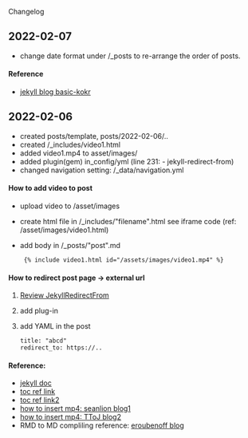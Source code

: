 Changelog

## 2022-02-07
- change date format under /_posts to re-arrange the order of posts.
#### Reference
- [jekyll blog basic-kokr](https://dreamgonfly.github.io/blog/jekyll-remote-theme/)


## 2022-02-06
- created posts/template, posts/2022-02-06/..
- created /_includes/video1.html
- added video1.mp4 to asset/images/
- added plugin(gem) in_config/yml (line 231: - jekyll-redirect-from)
- changed navigation setting: /_data/navigation.yml

#### How to add video to post
- upload video to /asset/images
- create html file in /_includes/"filename".html see iframe code (ref: /asset/images/video1.html)
- add body in /_posts/"post".md 

       {% include video1.html id="/assets/images/video1.mp4" %}  
#### How to redirect post page -> external url
1. [Review JekyllRedirectFrom](https://github.com/jekyll/jekyll-redirect-from)
2. add plug-in
3. add YAML in the post

       title: "abcd"
       redirect_to: https://..

#### Reference:
- [jekyll doc](https://jekyllrb.com/docs/posts/)
- [toc ref link](https://github.com/devinlife/devinlife.github.io/commit/c48ecb7cab54575bba802a3703dc5dc65d23c92c?diff=split)
- [toc ref link2](https://devinlife.com/howto%20github%20pages/toc-table/)
- [how to insert mp4: seanlion blog1](https://seanlion.github.io/blog/4) 
- [how to insert mp4: TToJ blog2](https://ttoj.github.io/diary/github/How_to_insert_mp4_on_GitHub_blog/)
- RMD to MD compliling reference: [eroubenoff blog](http://www.eroubenoff.net/2021-03-10-rmarkdown_jekyll/)
